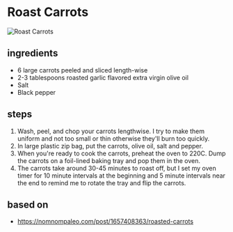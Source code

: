 # Roast Carrots

![Roast Carrots](https://recipes.ratcliffefamily.org/images/roast-carrots.jpg)

## ingredients

- 6 large carrots peeled and sliced length-wise
- 2-3 tablespoons roasted garlic flavored extra virgin olive oil
- Salt
- Black pepper

## steps

1. Wash, peel, and chop your carrots lengthwise. I try to make them uniform and not too small or thin otherwise they'll burn too quickly.
2. In large plastic zip bag, put the carrots, olive oil, salt and pepper.
3. When you're ready to cook the carrots, preheat the oven to 220C. Dump the carrots on a foil-lined baking tray and pop them in the oven.
4. The carrots take around 30-45 minutes to roast off, but I set my oven timer for 10 minute intervals at the beginning and 5 minute intervals near the end to remind me to rotate the tray and flip the carrots.

## based on

- https://nomnompaleo.com/post/1657408363/roasted-carrots
